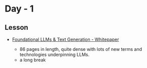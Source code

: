 # Day - 1

## Lesson

* [Foundational LLMs & Text Generation - Whitepaper](https://drive.google.com/file/d/1rYu-mIcsTrAeCuH-xHPofrI1i1qNVzqO/view)
  
  * 86 pages in length, quite dense with lots of new terms and technologies underpinning LLMs.
  * a long break
